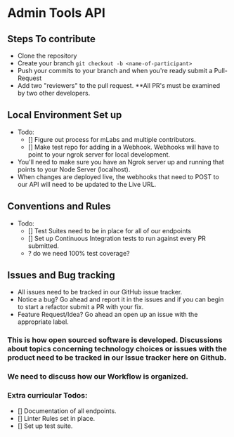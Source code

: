 # Admin Tools API

## Steps To contribute
* Clone the repository
* Create your branch `git checkout -b <name-of-participant>`
* Push your commits to your branch and when you're ready submit a Pull-Request
* Add two "reviewers" to the pull request. **All PR's must be examined by two other developers.

## Local Environment Set up
* Todo:
  * [] Figure out process for mLabs and multiple contributors.
  * [] Make test repo for adding in a Webhook. Webhooks will have to point to your ngrok server for local development. 
* You'll need to make sure you have an Ngrok server up and running that points to your Node Server (localhost).
* When changes are deployed live, the webhooks that need to POST to our API will need to be updated to the Live URL.

## Conventions and Rules
* Todo:
  * [] Test Suites need to be in place for all of our endpoints
  * [] Set up Continuous Integration tests to run against every PR submitted.
  * ? do we need 100% test coverage?

## Issues and Bug tracking
* All issues need to be tracked in our GitHub issue tracker. 
* Notice a bug? Go ahead and report it in the issues and if you can begin to start a refactor submit a PR with your fix.
* Feature Request/Idea? Go ahead an open up an issue with the appropriate label. 

### This is how open sourced software is developed. Discussions about topics concerning technology choices or issues with the product need to be tracked in our Issue tracker here on Github.

### We need to discuss how our Workflow is organized.

### Extra curricular Todos: 
  * [] Documentation of all endpoints.
  * [] Linter Rules set in place.
  * [] Set up test suite.